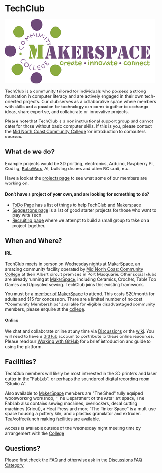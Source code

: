 # TechClub

<img src="images/makerspace/MKSP_Long_Version.png" alt="Makerspace Logo" width="497" height="212"> 

TechClub is a community tailored for individuals who possess a strong foundation in computer literacy and are actively engaged in their own tech-oriented projects. Our club serves as a collaborative space where members with skills and a passion for technology can come together to exchange ideas, share expertise, and collaborate on innovative projects.

Please note that TechClub is a non instructional support group and cannot cater for those without basic computer skills. If this is you, please contact the [Mid North Coast Community College](https://www.mnccc.edu.au/) for introduction to computers courses.

## What do we do?

Example projects would be 3D printing, electronics, Arduino, Raspberry Pi, Coding, [RoboWars](https://www.robowars.com.au/), AI, building drones and other RC craft, etc.  

Have a look at the [projects page](https://github.com/NathanDigital/TechClub/wiki/Projects) to see what some of our members are working on.

#### Don't have a project of your own, and are looking for something to do? 
* [ToDo Page](https://github.com/NathanDigital/TechClub/wiki/ToDo) has a list of things to help TechClub and Makerspace
* [Suggestions page](https://github.com/NathanDigital/TechClub/wiki/Suggestions) is a list of good starter projects for those who want to play with Tech
* [Recruiting page](https://github.com/NathanDigital/TechClub/wiki/Recruiting) where we attempt to build a small group to take on a project together.

## When and Where?

#### IRL

TechClub meets in person on Wednesday nights at [MakerSpace](https://www.mncccmakerspace.org.au/), an amazing community facility operated by [Mid North Coast Community College](https://www.mnccc.edu.au/) at their Albert circuit premises in Port Macquarie. Other social clubs are already running at [MakerSpace](https://www.mncccmakerspace.org.au/), including Ceramics, Crochet, Table Top Games and Upcycled sewing. TechClub joins this existing framework.

You must be a [member of MakerSpace](https://www.mncccmakerspace.org.au/membership) to attend. This costs $20/month for adults and $15 for concession. There are a limited number of no cost “Community Memberships” available for eligible disadvantaged community members, please enquire at the [college](https://www.mnccc.edu.au/).  

#### Online

We chat and collaborate online at any time via [Discussions](https://github.com/NathanDigital/TechClub/discussions) or the [wiki](https://github.com/NathanDigital/TechClub/wiki).  You will need to have a [GitHub](https://github.com) account to contribute to these online resources. Please read our [Working with GitHub](https://github.com/NathanDigital/TechClub/wiki/Working-with-GitHub) for a brief introduction and guide to using the platform. 

## Facilities?

TechClub members will likely be most interested in the 3D printers and laser cutter in the "FabLab", or perhaps the soundproof digital recording room "Studio A".  

Also available to [MakerSpace](https://www.mncccmakerspace.org.au/) members are "The Shed" fully equiped woodworking workshop, "The Department of the Arts" art space, The FabLab also contains sewing machines, overlockers, decal cutting machines (Cricut), a Heat Press and more “The Tinker Space” is a multi use space housing a pottery kiln, and a plastics granulator and extruder.  Tea/coffee/lunch making facilities are available.

Access is available outside of the Wednesday night meeting time by arrangement with the  [College](https://www.mnccc.edu.au/) 

## Questions?

Please first check the [FAQ](https://github.com/NathanDigital/TechClub/wiki/FAQ) and otherwise ask in the [Discussions FAQ Category](https://github.com/NathanDigital/TechClub/discussions/categories/q-a)

